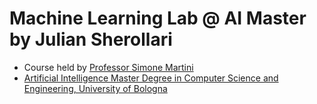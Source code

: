 # Machine Learning Lab @ AI Master by Julian Sherollari

- Course held by [Professor Simone Martini](https://www.unibo.it/en/teaching/course-unit-catalogue/course-unit/2020/446593)
- [Artificial Intelligence Master Degree in Computer Science and Engineering, University of Bologna](https://corsi.unibo.it/magistrale/artificial-intelligence)
